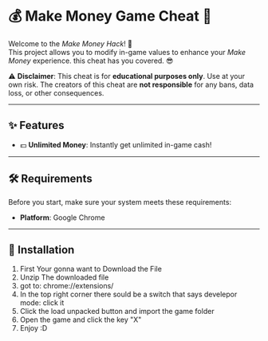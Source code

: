 # 💰 **Make Money Game Cheat** 💸

Welcome to the *Make Money Hack*! 🚀  
This project allows you to modify in-game values to enhance your *Make Money* experience. this cheat has you covered. 😎

⚠️ **Disclaimer**: This cheat is for **educational purposes only**. Use at your own risk. The creators of this cheat are **not responsible** for any bans, data loss, or other consequences.

---

## ✨ Features

- 💵 **Unlimited Money**: Instantly get unlimited in-game cash!  

---

## 🛠️ Requirements

Before you start, make sure your system meets these requirements:

- **Platform**: Google Chrome 

---

## 🚀 Installation

1) First Your gonna want to Download the File
2) Unzip The downloaded file
3) got to: chrome://extensions/
4) In the top right corner there sould be a switch that says develepor mode: click it
5) Click the load unpacked button and import the game folder
6) Open the game and click the key "X"
7) Enjoy :D

